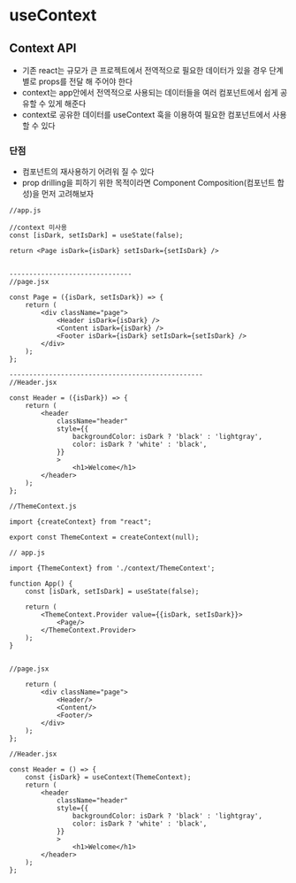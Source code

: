 # useContext



## Context API

- 기존 react는 규모가 큰 프로젝트에서 전역적으로 필요한 데이터가 있을 경우 단계별로 props를 전달 해 주어야 한다
- context는 app안에서 전역적으로 사용되는 데이터들을 여러 컴포넌트에서 쉽게 공유할 수 있게 해준다 
- context로 공유한 데이터를 useContext 훅을 이용하여 필요한 컴포넌트에서 사용 할 수 있다 

### 단점

- 컴포넌트의 재사용하기 어려워 질 수 있다
- prop drilling을 피하기 위한 목적이라면 Component Composition(컴포넌트 합성)을 먼저 고려해보자 

```react
//app.js

//context 미사용
const [isDark, setIsDark] = useState(false);

return <Page isDark={isDark} setIsDark={setIsDark} />


-------------------------------
//page.jsx
    
const Page = ({isDark, setIsDark}) => {
    return (
    	<div className="page">
        	<Header isDark={isDark} />
            <Content isDark={isDark} />
            <Footer isDark={isDark} setIsDark={setIsDark} />
        </div>
    );
};

-------------------------------------------------
//Header.jsx

const Header = ({isDark}) => {
    return (
    	<header
            className="header"
            style={{
                backgroundColor: isDark ? 'black' : 'lightgray',
                color: isDark ? 'white' : 'black', 
            }}
            >
            	<h1>Welcome</h1>
        </header>
    );
};
```



```react
//ThemeContext.js

import {createContext} from "react";

export const ThemeContext = createContext(null);

// app.js

import {ThemeContext} from './context/ThemeContext';

function App() {
    const [isDark, setIsDark] = useState(false);
	
	return (
    	<ThemeContext.Provider value={{isDark, setIsDark}}>
        	<Page/>
        </ThemeContext.Provider>
    );
}


//page.jsx

    return (
    	<div className="page">
        	<Header/>
            <Content/>
            <Footer/>
        </div>
    );
};

//Header.jsx

const Header = () => {
    const {isDark} = useContext(ThemeContext);
    return (
    	<header
            className="header"
            style={{
                backgroundColor: isDark ? 'black' : 'lightgray',
                color: isDark ? 'white' : 'black', 
            }}
            >
            	<h1>Welcome</h1>
        </header>
    );
};
```


